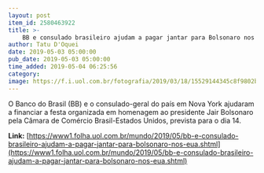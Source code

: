 ```yaml
---
layout: post
item_id: 2580463922
title: >-
    BB e consulado brasileiro ajudam a pagar jantar para Bolsonaro nos EUA
author: Tatu D'Oquei
date: 2019-05-03 05:00:00
pub_date: 2019-05-03 05:00:00
time_added: 2019-05-04 06:25:56
category: 
image: https://f.i.uol.com.br/fotografia/2019/03/18/15529144345c8f9802b23ca_1552914434_3x2_rt.jpg
---
```


O Banco do Brasil (BB) e o consulado-geral do país em Nova York ajudaram a financiar a festa organizada em homenagem ao presidente Jair Bolsonaro pela Câmara de Comércio Brasil-Estados Unidos, prevista para o dia 14.

**Link:** [https://www1.folha.uol.com.br/mundo/2019/05/bb-e-consulado-brasileiro-ajudam-a-pagar-jantar-para-bolsonaro-nos-eua.shtml](https://www1.folha.uol.com.br/mundo/2019/05/bb-e-consulado-brasileiro-ajudam-a-pagar-jantar-para-bolsonaro-nos-eua.shtml)

